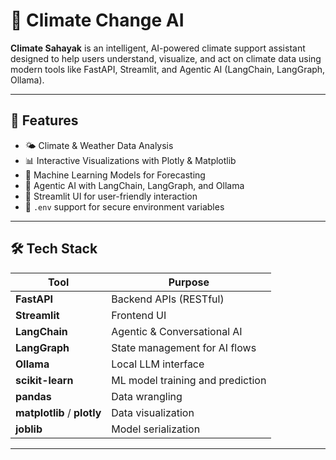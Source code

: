 # 🌱 Climate Change AI

**Climate Sahayak** is an intelligent, AI-powered climate support assistant designed to help users understand, visualize, and act on climate data using modern tools like FastAPI, Streamlit, and Agentic AI (LangChain, LangGraph, Ollama).

---

## 🚀 Features

- 🌤️ Climate & Weather Data Analysis
- 📊 Interactive Visualizations with Plotly & Matplotlib
- 🤖 Machine Learning Models for Forecasting
- 🧠 Agentic AI with LangChain, LangGraph, and Ollama
- 🔌 Streamlit UI for user-friendly interaction
- 🔐 `.env` support for secure environment variables

---

## 🛠️ Tech Stack

| Tool            | Purpose                          |
|-----------------|----------------------------------|
| **FastAPI**     | Backend APIs (RESTful)           |
| **Streamlit**   | Frontend UI                      |
| **LangChain**   | Agentic & Conversational AI      |
| **LangGraph**   | State management for AI flows    |
| **Ollama**      | Local LLM interface              |
| **scikit-learn**| ML model training and prediction |
| **pandas**      | Data wrangling                   |
| **matplotlib** / **plotly** | Data visualization |
| **joblib**      | Model serialization              |

---
